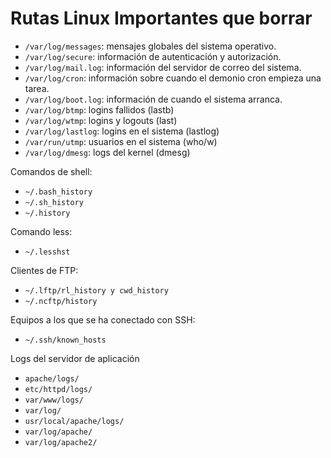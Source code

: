 # Rutas Linux Importantes que borrar

* `/var/log/messages`: mensajes globales del sistema operativo.
* `/var/log/secure`: información de autenticación y autorización.
* `/var/log/mail.log`: información del servidor de correo del sistema.
* `/var/log/cron`: información sobre cuando el demonio cron empieza una tarea.
* `/var/log/boot.log`: información de cuando el sistema arranca.
* `/var/log/btmp`:  logins fallidos (lastb)
* `/var/log/wtmp`: logins y logouts (last)
* `/var/log/lastlog`: logins en el sistema (lastlog)
* `/var/run/utmp`: usuarios en el sistema (who/w)
* `/var/log/dmesg`: logs del kernel (dmesg)

Comandos de shell:

* `~/.bash_history`
* `~/.sh_history`
* `~/.history`

Comando less:

* `~/.lesshst`

Clientes de FTP:

* `~/.lftp/rl_history y cwd_history`
* `~/.ncftp/history`

Equipos a los que se ha conectado con SSH:

* `~/.ssh/known_hosts`

Logs del servidor de aplicación

* `apache/logs/`
* `etc/httpd/logs/`
* `var/www/logs/`
* `var/log/`
* `usr/local/apache/logs/`
* `var/log/apache/`
* `var/log/apache2/`
